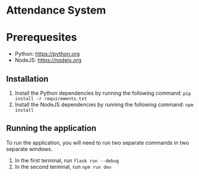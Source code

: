 # Attendance System

# Prerequesites

- Python: https://python.org
- NodeJS: https://nodejs.org

## Installation

1. Install the Python dependencies by running the following command: `pip install -r requirements.txt`
2. Install the NodeJS dependencies by running the following command: `npm install`

## Running the application

To run the application, you will need to run two separate commands in two separate windows.

1. In the first terminal, run `flask run --debug`
2. In the second terminal, run `npm run dev`
